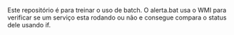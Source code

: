 Este repositório é para treinar o uso de batch.
O alerta.bat usa o WMI para verificar se um serviço esta rodando ou não e consegue compara o status dele usando if.
